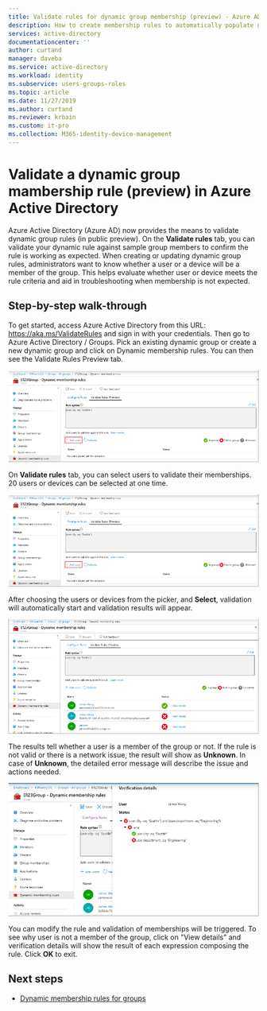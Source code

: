 ```yaml
---
title: Validate rules for dynamic group membership (preview) - Azure AD | Microsoft Docs
description: How to create membership rules to automatically populate groups, and a rule reference.
services: active-directory
documentationcenter: ''
author: curtand
manager: daveba
ms.service: active-directory
ms.workload: identity
ms.subservice: users-groups-roles
ms.topic: article
ms.date: 11/27/2019
ms.author: curtand
ms.reviewer: krbain
ms.custom: it-pro
ms.collection: M365-identity-device-management
---
```


# Validate a dynamic group mambership rule (preview) in Azure Active Directory

Azure Active Directory (Azure AD) now provides the means to validate dynamic group rules (in public preview). On the **Validate rules** tab, you can validate your dynamic rule against sample group members to confirm the rule is working as expected. When creating or updating dynamic group rules, administrators want to know whether a user or a device will be a member of the group. This helps evaluate whether user or device meets the rule criteria and aid in troubleshooting when membership is not expected.

## Step-by-step walk-through

To get started, access Azure Active Directory from this URL: https://aka.ms/ValidateRules and sign in with your credentials. Then go to Azure Active Directory / Groups. Pick an existing dynamic group or create a new dynamic group and click on Dynamic membership rules. You can then see the Validate Rules Preview tab.

![Find the Validate rules tab and start with an existing rule](./media/groups-dynamic-rule-validation/validate-tab.png)

On **Validate rules** tab, you can select users to validate their memberships. 20 users or devices can be selected at one time.

![Add users to validate the existing rule against](./media/groups-dynamic-rule-validation/validate-tab-add-users.png)

After choosing the users or devices from the picker, and **Select**, validation will automatically start and validation results will appear.

![View the results of the rule validation](./media/groups-dynamic-rule-validation/validate-tab-results.png)

The results tell whether a user is a member of the group or not. If the rule is not valid or there is a network issue, the result will show as **Unknown**. In case of **Unknown**, the detailed error message will describe the issue and actions needed.

![View the details of the results of the rule validation](./media/groups-dynamic-rule-validation/validate-tab-view-details.png)

You can modify the rule and validation of memberships will be triggered. To see why user is not a member of the group, click on "View details" and verification details will show the result of each expression composing the rule. Click **OK** to exit.

## Next steps

- [Dynamic membership rules for groups](groups-dynamic-membership.md)